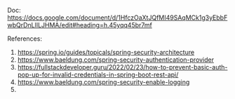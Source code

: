 Doc:
https://docs.google.com/document/d/1HfczOaXtJQfMI49SAqMCk1g3yEbbFwbQrDnLlILJHMA/edit#heading=h.45yqq45br7mf

References:

1. https://spring.io/guides/topicals/spring-security-architecture
2. https://www.baeldung.com/spring-security-authentication-provider
3. https://fullstackdeveloper.guru/2022/02/23/how-to-prevent-basic-auth-pop-up-for-invalid-credentials-in-spring-boot-rest-api/
4. https://www.baeldung.com/spring-security-enable-logging
5. 
